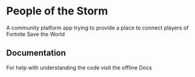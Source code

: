 # People of the Storm

A community platform app trying to provide a
place to connect players of Fortnite Save the World

## Documentation

For help with understanding the code visit
the offline Docs
